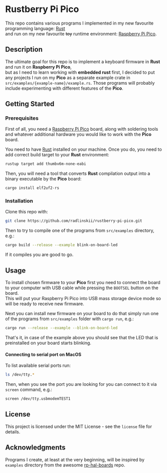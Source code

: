 # Rustberry Pi Pico

This repo contains various programs I implemented in my new favourite programming language: [Rust](https://www.rust-lang.org)<br/> and run on my new favourite ~~toy~~ runtime environment: [Raspberry Pi Pico](https://www.raspberrypi.com/products/raspberry-pi-pico/).

## Description

The ultimate goal for this repo is to implement a keyboard firmware in **Rust** and run it on **Raspberry Pi Pico**,<br/>
but as I need to learn working with **embedded rust** first, I decided to put any projects I run on my **Pico** as a separate example crate in `src/examples/{example-name}/example.rs`. Those programs will probably include experimenting with different features of the **Pico**.

## Getting Started

### Prerequisites

First of all, you need a [Raspberry Pi Pico](https://www.raspberrypi.com/products/raspberry-pi-pico/) board, along with soldering tools and whatever additional hardware you would like to work with the **Pico** board.

You need to have [Rust](https://www.rust-lang.org/tools/install) installed on your machine.
Once you do, you need to add correct build target to your **Rust** environment:

```sh
rustup target add thumbv6m-none-eabi
```

Then, you will need a tool that converts **Rust** compilation output into a binary executable by the **Pico** board:

```sh
cargo install elf2uf2-rs
```

### Installation

Clone this repo with:

```sh
git clone https://github.com/radlinskii/rustberry-pi-pico.git
```

Then to try to compile one of the programs from `src/examples` directory, e.g.:

```sh
cargo build --release --example blink-on-board-led
```

If it compiles you are good to go.

## Usage

To install chosen firmware to your **Pico** first you need to connect the board to your computer with USB cable while pressing the `BOOTSEL` button on the board.<br/>
This will put your Raspberry Pi Pico into USB mass storage device mode so will be ready to receive new firmware.

Next you can install new firmware on your board to do that simply run one of the programs from `src/examples` folder with `cargo run`, e.g.:

```sh
cargo run --release --example --blink-on-board-led
```

That's it, in case of the example above you should see that the LED that is preinstalled on your board starts blinking.

#### Connecting to serial port on MacOS

To list available serial ports run:

```sh
ls /dev/tty.*
```

Then, when you see the port you are looking for you can connect to it via `screen` command, e.g.:

```sh
screen /dev/tty.usbmodemTEST1
```

## License

This project is licensed under the MIT License - see the `license` file for details.

## Acknowledgments

Programs I create, at least at the very beginning, will be inspired by `examples` directory from the awesome [rp-hal-boards](https://github.com/rp-rs/rp-hal-boards/tree/main/boards/rp-pico) repo.
